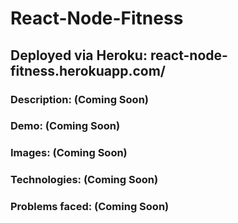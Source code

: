 # React-Node-Fitness

## Deployed via Heroku: react-node-fitness.herokuapp.com/

### Description: (Coming Soon)

### Demo: (Coming Soon)

### Images: (Coming Soon)

### Technologies: (Coming Soon)

### Problems faced: (Coming Soon)



